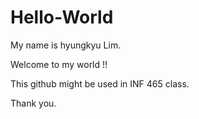 # Hello-World

My name is hyungkyu Lim.

Welcome to my world !!

This github might be used in INF 465 class. 

Thank you.
